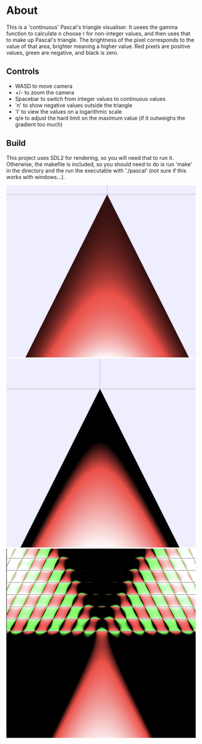 # About

This is a 'continuous' Pascal's triangle visualiser. It usees the gamma function to calculate n choose r for non-integer values, and then uses that to make up Pascal's triangle. The brightness of the pixel corresponds to the value of that area, brighter meaning a higher value. Red pixels are positive values, green are negative, and black is zero.

## Controls
- WASD to move camera
- +/- to zoom the camera
- Spacebar to switch from integer values to continuous values
- 'n' to show negative values outside the triangle
- 'l' to view the values on a logarithmic scale
- q/e to adjust the hard limit on the maximum value (if it outweighs the gradient too much)

## Build
This project uses SDL2 for rendering, so you will need that to run it. Otherwise, the makefile is included, so you should need to do is run 'make' in the directory and the run the executable with './pascal' (not sure if this works with windows...).

![image 1](./screenshots/continuous.png)
![image 2](./screenshots/logarithmic.png)
![image 3](./screenshots/negative_numbers.png)